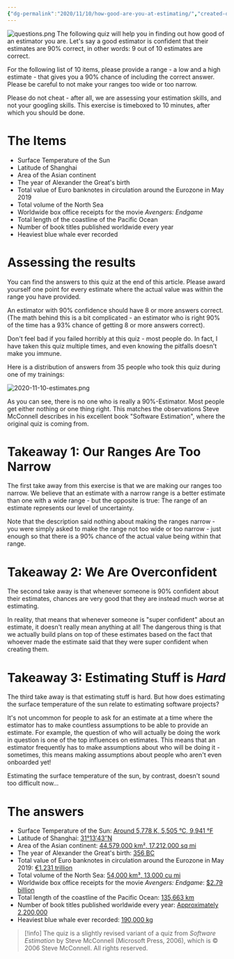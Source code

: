 ```yaml
---
{"dg-permalink":"2020/11/10/how-good-are-you-at-estimating/","created-date":"2020-11-10T00:00:00","dg-home":false,"dg-pinned":false,"dg-home-link":false,"dg-publish":true,"type":"post","excerpt":"People who frequently ask for estimates often don't grasp how difficult it is providing one. This test helps you to find out how good of an estimator you are.","disabled rules":["header-increment","yaml-title","yaml-title-alias","file-name-heading"],"title":"The Items","aliases":["The Items"],"linter-yaml-title-alias":"The Items","updated-date":"2025-05-05T17:59:13","tags":["Estimates"],"dg-path":"2020-11-10-how-good-are-you-at-estimating.md","permalink":"/2020/11/10/how-good-are-you-at-estimating/","dgPassFrontmatter":true,"created":"2020-11-10T00:00:00","updated":"2025-05-05T17:59:13"}
---
```



![questions.png](/img/user/attachments/questions.png)
The following quiz will help you in finding out how good of an estimator you are.
Let's say a good estimator is confident that their estimates are 90% correct,
in other words: 9 out of 10 estimates are correct.

For the following list of 10 items, please provide a range - a low and a
high estimate - that gives you a 90% chance of including the correct answer.
Please be careful to not make your ranges too wide or too narrow.

Please do not cheat - after all, we are assessing your estimation skills, and
not your googling skills. This exercise is timeboxed to 10 minutes, after
which you should be done.

#  The Items
- Surface Temperature of the Sun
- Latitude of Shanghai
- Area of the Asian continent
- The year of Alexander the Great's birth
- Total value of Euro banknotes in circulation around the Eurozone in May 2019
- Total volume of the North Sea
- Worldwide box office receipts for the movie _Avengers: Endgame_
- Total length of the coastline of the Pacific Ocean
- Number of book titles published worldwide every year
- Heaviest blue whale ever recorded

# Assessing the results
You can find the answers to this quiz at the end of this article. Please award
yourself one point for every estimate where the actual value was within the range
you have provided.

An estimator with 90% confidence should have 8 or more answers correct. (The math
behind this is a bit complicated - an estimator who is right 90% of the time has
a 93% chance of getting 8 or more answers correct).

Don't feel bad if you failed horribly at this quiz - most people do. In fact,
I have taken this quiz multiple times, and even knowing the pitfalls doesn't make
you immune.

Here is a distribution of answers from 35 people who took this quiz during one
of my trainings:

![2020-11-10-estimates.png](/img/user/attachments/2020-11-10-estimates.png)

As you can see, there is no one who is really a 90%-Estimator. Most people get
either nothing or one thing right. This matches the observations Steve McConnell
describes in his excellent book "Software Estimation", where the original quiz
is coming from.

# Takeaway 1: Our Ranges Are Too Narrow
The first take away from this exercise is that we are making our ranges too
narrow. We believe that an estimate with a narrow range is a better estimate
than one with a wide range - but the opposite is true: The range of an estimate
represents our level of uncertainty.

Note that the description said nothing about making the ranges narrow - you were
simply asked to make the range not too wide or too narrow - just enough so that
there is a 90% chance of the actual value being within that range.

# Takeaway 2: We Are Overconfident
The second take away is that whenever someone is 90% confident about their
estimates, chances are very good that they are instead much worse at estimating.

In reality, that means that whenever someone is "super confident" about an
estimate, it doesn't really mean anything at all! The dangerous thing is that we
actually build plans on top of these estimates based on the fact that whoever
made the estimate said that they were super confident when creating them.

# Takeaway 3: Estimating Stuff is _Hard_
The third take away is that estimating stuff is hard. But how does estimating
the surface temperature of the sun relate to estimating software projects?

It's not uncommon for people to ask for an estimate at a time where the
estimator has to make countless assumptions to be able to provide an estimate.
For example, the question of who will actually be doing the work in question is
one of the top influences on estimates. This means that an estimator frequently
has to make assumptions about who will be doing it - sometimes, this means
making assumptions about people who aren't even onboarded yet!

Estimating the surface temperature of the sun, by contrast, doesn't sound too
difficult now...

# The answers

- Surface Temperature of the Sun: [Around 5,778 K, 5,505 °C, 9,941 °F](https://en.wikipedia.org/wiki/Sun)
- Latitude of Shanghai: [31°13′43″N](https://en.wikipedia.org/wiki/Shanghai)
- Area of the Asian continent: [44,579,000 km², 17,212,000 sq mi](https://en.wikipedia.org/wiki/Asia)
- The year of Alexander the Great's birth: [356 BC](https://en.wikipedia.org/wiki/Alexander_the_Great)
- Total value of Euro banknotes in circulation around the Eurozone in May 2019: [€1.231 trillion](https://en.wikipedia.org/wiki/Euro_banknotes)
- Total volume of the North Sea: [54,000 km³, 13,000 cu mi](https://en.wikipedia.org/wiki/North_Sea)
- Worldwide box office receipts for the movie _Avengers: Endgame_: [$2.79 billion](https://theconversation.com/avengers-endgame-is-nowhere-near-the-worldwide-box-office-record-heres-why-120749)
- Total length of the coastline of the Pacific Ocean: [135,663 km](https://www.cia.gov/library/publications/the-world-factbook/fields/282.html)
- Number of book titles published worldwide every year: [Approximately 2,200,000](https://ipfs.io/ipfs/QmXoypizjW3WknFiJnKLwHCnL72vedxjQkDDP1mXWo6uco/wiki/Books_published_per_country_per_year.html)
- Heaviest blue whale ever recorded: [190,000 kg](https://uk.whales.org/whales-dolphins/record-breakers/)

> [!info]
> The quiz is a slightly revised variant of a quiz from _Software Estimation_ by Steve McConnell (Microsoft Press, 2006), which is &#169; 2006 Steve McConnell. All rights reserved.
